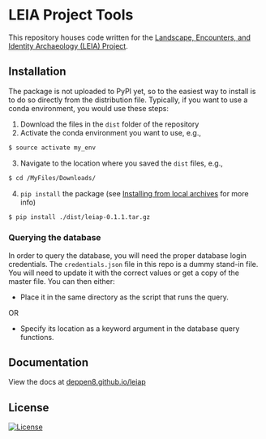 # LEIA Project Tools

This repository houses code written for the [Landscape, Encounters, and
Identity Archaeology (LEIA) Project](https://leiap.weebly.com).

## Installation

The package is not uploaded to PyPI yet, so to the easiest way to
install is to do so directly from the distribution file. Typically, if
you want to use a conda environment, you would use these steps:

1.  Download the files in the `dist` folder of the repository
2.  Activate the conda environment you want to use, e.g.,

```bash
$ source activate my_env
```

3.  Navigate to the location where you saved the `dist` files, e.g.,

```bash
$ cd /MyFiles/Downloads/
```

4.  `pip install` the package (see [Installing from local
    archives](https://packaging.python.org/tutorials/installing-packages/#installing-from-local-archives)
    for more info)

```bash
$ pip install ./dist/leiap-0.1.1.tar.gz
```

### Querying the database
In order to query the database, you will need the proper database login credentials. The `credentials.json` file in this repo is a dummy stand-in file. You will need to update it with the correct values or get a copy of the master file. You can then either: 

- Place it in the same directory as the script that runs the query.
 
 OR
 
- Specify its location as a keyword argument in the database query functions.

## Documentation
View the docs at [deppen8.github.io/leiap](https://deppen8.github.io/leiap/)

## License

[![License](https://img.shields.io/badge/License-Apache%202.0-blue.svg)](https://opensource.org/licenses/Apache-2.0)